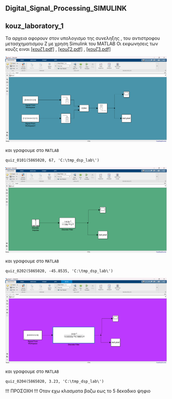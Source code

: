 ## Digital_Signal_Processing_SIMULINK

## kouz_laboratory_1

Τα αρχεια αφορουν στον υπολογισμο της συνεληξης , του αντιστροφου μετασχηματισμου Z  με χρηση Simulink του MATLAB 
Οι εκφωνησεις των κουζς ειναι [[κουζ1.pdf]]( https://github.com/HerGousis/Digital_Signal_Processing_SIMULINK/blob/main/kouz_laboratory_1/help4quiz_0101_v2.pdf) , [[κουζ2.pdf]]( https://github.com/HerGousis/Digital_Signal_Processing_SIMULINK/blob/main/kouz_laboratory_1/help4quiz_0202_v2.pdf) , [[κουζ3.pdf]]( https://github.com/HerGousis/Digital_Signal_Processing_SIMULINK/blob/main/kouz_laboratory_1/help4quiz_0204_v2.pdf)

 <div style="text-align:center;">
    <img src="kouz_laboratory_1/1.png" alt="1" width="800">
</div>

και γραφουμε στο ```MATLAB```
```
quiz_0101(5865020, 67, 'C:\tmp_dsp_lab\')
```

 <div style="text-align:center;">
    <img src="kouz_laboratory_1/2.png" alt="2" width="800">
</div>

και γραφουμε στο ```MATLAB```
```
quiz_0202(5865020, -45.8535, 'C:\tmp_dsp_lab\')
```


 <div style="text-align:center;">
    <img src="kouz_laboratory_1/3.png" alt="3" width="800">
</div>

και γραφουμε στο ```MATLAB```
```
quiz_0204(5865020, 3.23, 'C:\tmp_dsp_lab\')
```

!!! ΠΡΟΣΟΧΗ !!!
Οταν εχω κλασματα βαζω εως το 5 δεκαδικο ψηφιο  